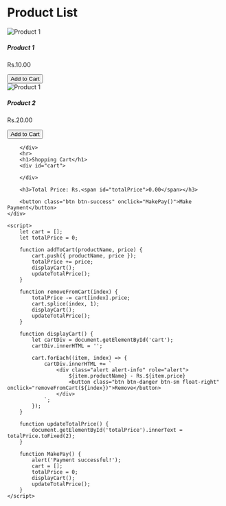 <!DOCTYPE html>
<html lang="en">
<head>
    <meta charset="UTF-8">
    <meta name="viewport" content="width=device-width, initial-scale=1.0">
    <title>E-commerce Site</title>
    
</head>
<body>
    <div class="container">
        <h1>Product List</h1>
        <div class="row">
            <div class="col-md-4">
                <div class="card">
                    <img src="product1.jpg" class="card-img-top" alt="Product 1">
                    <div class="card-body">
                        <h5 class="card-title">Product 1</h5>
                        <p class="card-text">Rs.10.00</p>
                        <button class="btn btn-primary" onclick="addToCart('Product 1', 10.00)">Add to Cart</button>
                    </div>
                </div>
            </div>
            <div class="col-md-4">
                <div class="card">
                    <img src="product1.jpg" class="card-img-top" alt="Product 1">
                    <div class="card-body">
                        <h5 class="card-title">Product 2</h5>
                        <p class="card-text">Rs.20.00</p>
                        <button class="btn btn-primary" onclick="addToCart('Product 2', 20.00)">Add to Cart</button>
                    </div>
                </div>
            </div>
        </div>
        <div class="row">
            
        </div>
        <hr>
        <h1>Shopping Cart</h1>
        <div id="cart">
            
        </div>
        
        <h3>Total Price: Rs.<span id="totalPrice">0.00</span></h3>
        
        <button class="btn btn-success" onclick="MakePay()">Make Payment</button>
    </div>

    <script>
        let cart = [];
        let totalPrice = 0;

        function addToCart(productName, price) {
            cart.push({ productName, price });
            totalPrice += price;
            displayCart();
            updateTotalPrice();
        }

        function removeFromCart(index) {
            totalPrice -= cart[index].price;
            cart.splice(index, 1);
            displayCart();
            updateTotalPrice();
        }

        function displayCart() {
            let cartDiv = document.getElementById('cart');
            cartDiv.innerHTML = '';

            cart.forEach((item, index) => {
                cartDiv.innerHTML += `
                    <div class="alert alert-info" role="alert">
                        ${item.productName} - Rs.${item.price}
                        <button class="btn btn-danger btn-sm float-right" onclick="removeFromCart(${index})">Remove</button>
                    </div>
                `;
            });
        }

        function updateTotalPrice() {
            document.getElementById('totalPrice').innerText = totalPrice.toFixed(2);
        }

        function MakePay() {
            alert('Payment successful!');
            cart = [];
            totalPrice = 0;
            displayCart();
            updateTotalPrice();
        }
    </script>
</body>
</html>
